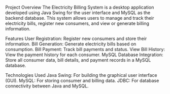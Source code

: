 Project Overview
The Electricity Billing System is a desktop application developed using Java Swing for the user interface and MySQL as the backend database. This system allows users to manage and track their electricity bills, register new consumers, and view or generate billing information.

Features
User Registration: Register new consumers and store their information.
Bill Generation: Generate electricity bills based on consumption.
Bill Payment: Track bill payments and status.
View Bill History: View the payment history for each consumer.
MySQL Database Integration: Store all consumer data, bill details, and payment records in a MySQL database.

Technologies Used
Java Swing: For building the graphical user interface (GUI).
MySQL: For storing consumer and billing data.
JDBC: For database connectivity between Java and MySQL.
